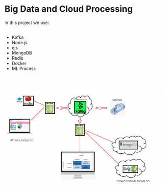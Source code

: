 # Big Data and Cloud Processing
<div>In this project we use:</div>
 <br>
 <ul>
<li>Kafka</li>
 <li>Node.js</li>
 <li>ejs</li>
 <li>MongoDB</li>
 <li>Redis</li>
 <li>Docker</li>
 <li>ML Process</li>
</ul>


<br><br>

<img src="pic.png">

